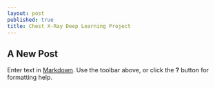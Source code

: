 ```yaml
---
layout: post
published: true
title: Chest X-Ray Deep Learning Project
---
```

## A New Post

Enter text in [Markdown](http://daringfireball.net/projects/markdown/). Use the toolbar above, or click the **?** button for formatting help.
